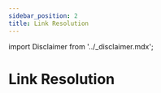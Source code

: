```yaml
---
sidebar_position: 2
title: Link Resolution
---
```


import Disclaimer from '../\_disclaimer.mdx';

<Disclaimer />

# Link Resolution
